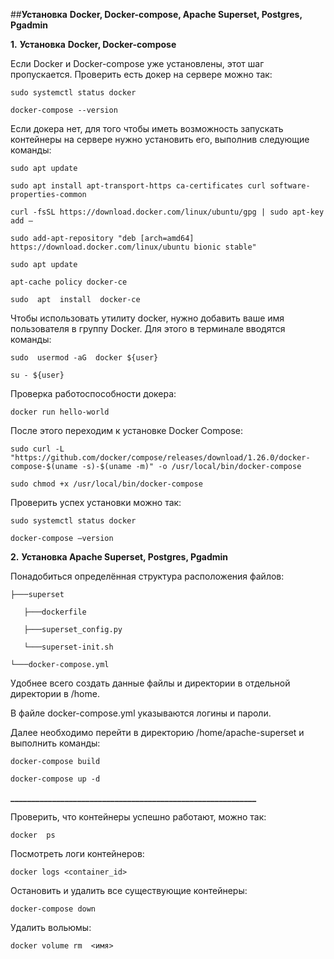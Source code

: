 ##**Установка** **Docker, Docker-compose, Apache Superset, Postgres, Pgadmin**

**1.** **Установка** **Docker, Docker-compose**

Если Docker и Docker-compose уже установлены, этот шаг пропускается. Проверить есть докер на сервере можно так:

`sudo systemctl status docker`

`docker-compose --version`

Если докера нет, для того чтобы иметь возможность запускать контейнеры на сервере нужно установить его, выполнив следующие команды:

`sudo apt update`

`sudo apt install apt-transport-https ca-certificates curl software-properties-common`

`curl -fsSL https://download.docker.com/linux/ubuntu/gpg | sudo apt-key add –`

`sudo add-apt-repository "deb [arch=amd64] https://download.docker.com/linux/ubuntu bionic stable"`

`sudo apt update`

`apt-cache policy docker-ce`

`sudo  apt  install  docker-ce`

Чтобы использовать утилиту docker, нужно добавить ваше имя пользователя в группу Docker. Для этого в терминале вводятся команды:

`sudo  usermod -aG  docker ${user}`

`su - ${user}`

Проверка работоспособности докера:

`docker run hello-world`

После  этого  переходим  к  установке Docker Compose:

`sudo curl -L "https://github.com/docker/compose/releases/download/1.26.0/docker-compose-$(uname -s)-$(uname -m)" -o /usr/local/bin/docker-compose`

`sudo chmod +x /usr/local/bin/docker-compose`

Проверить успех установки можно так:

`sudo systemctl status docker`

`docker-compose –version`

**2.** **Установка Apache Superset, Postgres, Pgadmin**

Понадобиться определённая структура расположения файлов:

    ├───superset

       ├───dockerfile

       ├───superset_config.py

       └───superset-init.sh

    └───docker-compose.yml

Удобнее всего создать данные файлы и директории в отдельной директории в /home.

В файле docker-compose.yml указываются логины и пароли.

Далее необходимо перейти в директорию /home/apache-superset и выполнить команды:

`docker-compose build`

`docker-compose up -d`

**___________________________________________________________**

Проверить, что контейнеры успешно работают, можно так:

`docker  ps`

Посмотреть логи контейнеров:

`docker logs <container_id>`

Остановить и удалить все существующие контейнеры:

`docker-compose down`

Удалить вольюмы:

`docker volume rm  <имя>`
